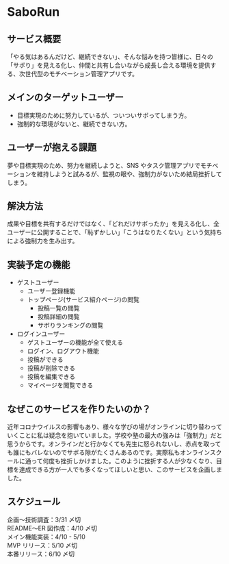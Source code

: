 # SaboRun

## サービス概要

「やる気はあるんだけど、継続できない」、そんな悩みを持つ皆様に、日々の「サボり」を見える化し、仲間と共有し合いながら成長し合える環境を提供する、次世代型のモチベーション管理アプリです。

## メインのターゲットユーザー

- 目標実現のために努力しているが、ついついサボってしまう方。
- 強制的な環境がないと、継続できない方。

## ユーザーが抱える課題

夢や目標実現のため、努力を継続しようと、SNS やタスク管理アプリでモチベーションを維持しようと試みるが、監視の眼や、強制力がないため結局挫折してしまう。

## 解決方法

成果や目標を共有するだけではなく、「どれだけサボったか」を見える化し、全ユーザーに公開することで、「恥ずかしい」「こうはなりたくない」という気持ちによる強制力を生み出す。

## 実装予定の機能

- ゲストユーザー
  - ユーザー登録機能
  - トップページ(サービス紹介ページ)の閲覧
    - 投稿一覧の閲覧
    - 投稿詳細の閲覧
    - サボりランキングの閲覧
- ログインユーザー
  - ゲストユーザーの機能が全て使える
  - ログイン、ログアウト機能
  - 投稿ができる
  - 投稿が削除できる
  - 投稿を編集できる
  - マイページを閲覧できる

## なぜこのサービスを作りたいのか？

近年コロナウイルスの影響もあり、様々な学びの場がオンラインに切り替わっていくことに私は疑念を抱いていました。学校や塾の最大の強みは「強制力」だと思うからです。オンラインだと行かなくても先生に怒られないし、赤点を取っても誰にもバレないのでサボる隙がたくさんあるのです。実際私もオンラインスクールに通って何度も挫折しかけました。このように挫折する人が少なくなり、目標を達成できる方が一人でも多くなってほしいと思い、このサービスを企画しました。

## スケジュール

企画〜技術調査：3/31 〆切</br>
README〜ER 図作成：4/10 〆切</br>
メイン機能実装：4/10 - 5/10</br>
MVP リリース：5/10 〆切</br>
本番リリース：6/10 〆切</br>
